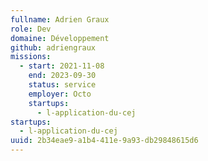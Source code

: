 ```yaml
---
fullname: Adrien Graux
role: Dev
domaine: Développement
github: adriengraux
missions:
  - start: 2021-11-08
    end: 2023-09-30
    status: service
    employer: Octo
    startups:
      - l-application-du-cej
startups:
  - l-application-du-cej
uuid: 2b34eae9-a1b4-411e-9a93-db29848615d6
---
```

